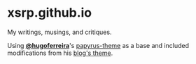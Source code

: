 # xsrp.github.io

My writings, musings, and critiques.

Using [**@hugoferreira**](https://github.com/hugoferreira)'s [papyrus-theme](https://github.com/hugoferreira/papyrus-theme) as a base and included modifications from his [blog's theme](https://github.com/hugoferreira/hugoferreira.github.com). 
